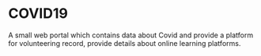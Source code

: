 # COVID19
A small web portal which contains data about Covid and provide a platform for volunteering record, provide details about online learning platforms. 
